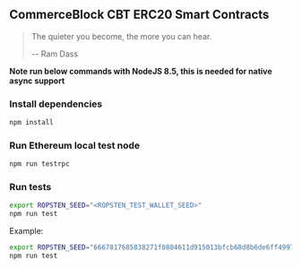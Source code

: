 ## CommerceBlock CBT ERC20 Smart Contracts ##

> The quieter you become, the more you can hear.
>
> -- Ram Dass

**Note run below commands with NodeJS 8.5, this is needed for native async support**

### Install dependencies ###

```bash
npm install
```

### Run Ethereum local test node ###

```bash
npm run testrpc
```

### Run tests ###

```bash
export ROPSTEN_SEED="<ROPSTEN_TEST_WALLET_SEED>"
npm run test
```

Example:
```bash
export ROPSTEN_SEED="6667817685838271f0804611d915013bfcb68d8b6de6ff49972a52db5fe134c2b821dde2ebadcac503f5b7d4c98293b7d399079ec5dac6fdff2a843ace8e65c3"
npm run test
```
